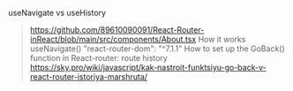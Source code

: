 useNavigate vs useHistory

> https://github.com/89610090091/React-Router-inReact/blob/main/src/components/About.tsx
> How it works useNavigate()
> "react-router-dom": "^7.1.1"
> How to set up the GoBack() function in React-router: route history
> https://sky.pro/wiki/javascript/kak-nastroit-funktsiyu-go-back-v-react-router-istoriya-marshruta/
